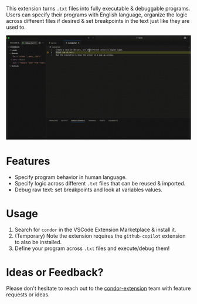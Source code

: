 This extension turns `.txt` files into fully executable & debuggable programs. Users can specify their programs with English language, organize the logic across different files if desired
& set breakpoints in the text just like they are used to.

![Condor demo](media/demo.gif)

# Features
* Specify program behavior in human language. 
* Specify logic across different `.txt` files that can be reused & imported.
* Debug raw text: set breakpoints and look at variables values.

# Usage
1. Search for `condor` in the VSCode Extension Marketplace & install it.
2. (Temporary) Note the extension requires the `github-copilot` extension to also be installed.
3. Define your program across `.txt` files and execute/debug them!

# Ideas or Feedback?

Please don't hesitate to reach out to the [condor-extension](mailto:clarkedev155@gmail.com) team with feature requests or ideas.
